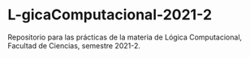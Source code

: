 # L-gicaComputacional-2021-2
Repositorio para las prácticas de la materia de Lógica Computacional, Facultad de Ciencias, semestre 2021-2. 

